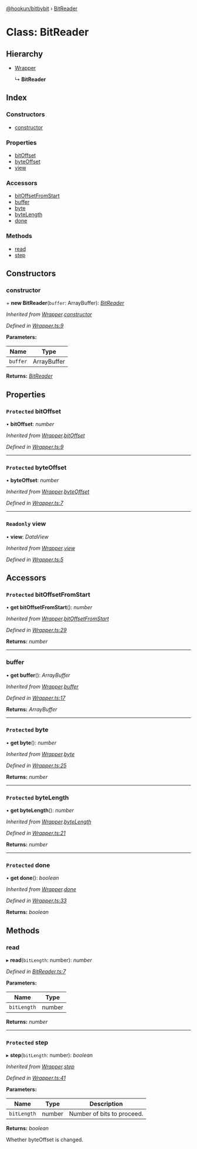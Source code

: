 [@hookun/bitbybit](../README.md) › [BitReader](bitreader.md)

# Class: BitReader

## Hierarchy

* [Wrapper](wrapper.md)

  ↳ **BitReader**

## Index

### Constructors

* [constructor](bitreader.md#constructor)

### Properties

* [bitOffset](bitreader.md#protected-bitoffset)
* [byteOffset](bitreader.md#protected-byteoffset)
* [view](bitreader.md#readonly-view)

### Accessors

* [bitOffsetFromStart](bitreader.md#protected-bitoffsetfromstart)
* [buffer](bitreader.md#buffer)
* [byte](bitreader.md#protected-byte)
* [byteLength](bitreader.md#protected-bytelength)
* [done](bitreader.md#protected-done)

### Methods

* [read](bitreader.md#read)
* [step](bitreader.md#protected-step)

## Constructors

###  constructor

\+ **new BitReader**(`buffer`: ArrayBuffer): *[BitReader](bitreader.md)*

*Inherited from [Wrapper](wrapper.md).[constructor](wrapper.md#constructor)*

*Defined in [Wrapper.ts:9](https://github.com/hookun/bitbybit/blob/6d1774b/src/Wrapper.ts#L9)*

**Parameters:**

Name | Type |
------ | ------ |
`buffer` | ArrayBuffer |

**Returns:** *[BitReader](bitreader.md)*

## Properties

### `Protected` bitOffset

• **bitOffset**: *number*

*Inherited from [Wrapper](wrapper.md).[bitOffset](wrapper.md#protected-bitoffset)*

*Defined in [Wrapper.ts:9](https://github.com/hookun/bitbybit/blob/6d1774b/src/Wrapper.ts#L9)*

___

### `Protected` byteOffset

• **byteOffset**: *number*

*Inherited from [Wrapper](wrapper.md).[byteOffset](wrapper.md#protected-byteoffset)*

*Defined in [Wrapper.ts:7](https://github.com/hookun/bitbybit/blob/6d1774b/src/Wrapper.ts#L7)*

___

### `Readonly` view

• **view**: *DataView*

*Inherited from [Wrapper](wrapper.md).[view](wrapper.md#readonly-view)*

*Defined in [Wrapper.ts:5](https://github.com/hookun/bitbybit/blob/6d1774b/src/Wrapper.ts#L5)*

## Accessors

### `Protected` bitOffsetFromStart

• **get bitOffsetFromStart**(): *number*

*Inherited from [Wrapper](wrapper.md).[bitOffsetFromStart](wrapper.md#protected-bitoffsetfromstart)*

*Defined in [Wrapper.ts:29](https://github.com/hookun/bitbybit/blob/6d1774b/src/Wrapper.ts#L29)*

**Returns:** *number*

___

###  buffer

• **get buffer**(): *ArrayBuffer*

*Inherited from [Wrapper](wrapper.md).[buffer](wrapper.md#buffer)*

*Defined in [Wrapper.ts:17](https://github.com/hookun/bitbybit/blob/6d1774b/src/Wrapper.ts#L17)*

**Returns:** *ArrayBuffer*

___

### `Protected` byte

• **get byte**(): *number*

*Inherited from [Wrapper](wrapper.md).[byte](wrapper.md#protected-byte)*

*Defined in [Wrapper.ts:25](https://github.com/hookun/bitbybit/blob/6d1774b/src/Wrapper.ts#L25)*

**Returns:** *number*

___

### `Protected` byteLength

• **get byteLength**(): *number*

*Inherited from [Wrapper](wrapper.md).[byteLength](wrapper.md#protected-bytelength)*

*Defined in [Wrapper.ts:21](https://github.com/hookun/bitbybit/blob/6d1774b/src/Wrapper.ts#L21)*

**Returns:** *number*

___

### `Protected` done

• **get done**(): *boolean*

*Inherited from [Wrapper](wrapper.md).[done](wrapper.md#protected-done)*

*Defined in [Wrapper.ts:33](https://github.com/hookun/bitbybit/blob/6d1774b/src/Wrapper.ts#L33)*

**Returns:** *boolean*

## Methods

###  read

▸ **read**(`bitLength`: number): *number*

*Defined in [BitReader.ts:7](https://github.com/hookun/bitbybit/blob/6d1774b/src/BitReader.ts#L7)*

**Parameters:**

Name | Type |
------ | ------ |
`bitLength` | number |

**Returns:** *number*

___

### `Protected` step

▸ **step**(`bitLength`: number): *boolean*

*Inherited from [Wrapper](wrapper.md).[step](wrapper.md#protected-step)*

*Defined in [Wrapper.ts:41](https://github.com/hookun/bitbybit/blob/6d1774b/src/Wrapper.ts#L41)*

**Parameters:**

Name | Type | Description |
------ | ------ | ------ |
`bitLength` | number | Number of bits to proceed. |

**Returns:** *boolean*

Whether byteOffset is changed.
